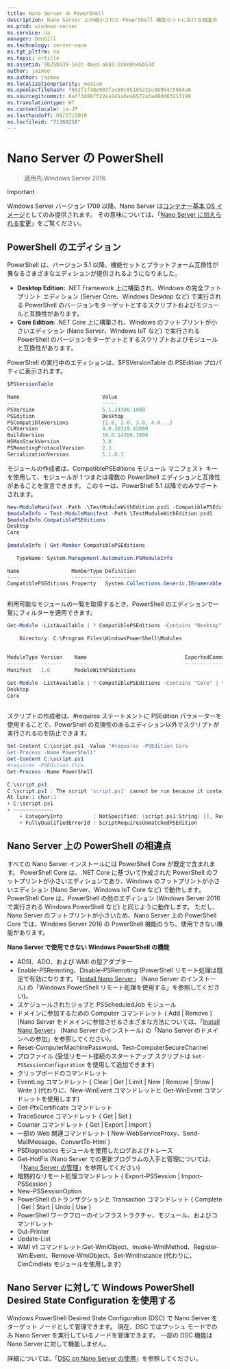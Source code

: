 ```yaml
---
title: Nano Server の PowerShell
description: Nano Server 上の縮小された PowerShell 機能セットにおける相違点
ms.prod: windows-server
ms.service: na
manager: DonGill
ms.technology: server-nano
ms.tgt_pltfrm: na
ms.topic: article
ms.assetid: 9b25b939-1e2c-4bed-a8d3-2a8e8e46b53d
author: jaimeo
ms.author: jaimeo
ms.localizationpriority: medium
ms.openlocfilehash: f662f1f48e903fac69c85185222c08954c5994a0
ms.sourcegitcommit: 6aff3d88ff22ea141a6ea6572a5ad8dd6321f199
ms.translationtype: HT
ms.contentlocale: ja-JP
ms.lasthandoff: 09/27/2019
ms.locfileid: "71360258"
---
```

# <a name="powershell-on-nano-server"></a>Nano Server の PowerShell

>適用先:Windows Server 2016
  
> [!IMPORTANT]
> Windows Server バージョン 1709 以降、Nano Server は[コンテナー基本 OS イメージ](/virtualization/windowscontainers/quick-start/using-insider-container-images#install-base-container-image)としてのみ提供されます。 その意味については、「[Nano Server に加えられる変更](nano-in-semi-annual-channel.md)」をご覧ください。 
  
## <a name="powershell-editions"></a>PowerShell のエディション   
  
PowerShell は、バージョン 5.1 以降、機能セットとプラットフォーム互換性が異なるさまざまなエディションが提供されるようになりました。  
  
- **Desktop Edition:** .NET Framework 上に構築され、Windows の完全フットプリント エディション (Server Core、Windows Desktop など) で実行される PowerShell のバージョンをターゲットとするスクリプトおよびモジュールと互換性があります。  
- **Core Edition:** .NET Core 上に構築され、Windows のフットプリントが小さいエディション (Nano Server、Windows IoT など) で実行される PowerShell のバージョンをターゲットとするスクリプトおよびモジュールと互換性があります。  
  
PowerShell の実行中のエディションは、$PSVersionTable の PSEdition プロパティに表示されます。  
```powershell  
$PSVersionTable  
  
Name                           Value  
----                           -----  
PSVersion                      5.1.14300.1000  
PSEdition                      Desktop  
PSCompatibleVersions           {1.0, 2.0, 3.0, 4.0...}  
CLRVersion                     4.0.30319.42000  
BuildVersion                   10.0.14300.1000  
WSManStackVersion              3.0  
PSRemotingProtocolVersion      2.3  
SerializationVersion           1.1.0.1  
```  
  
モジュールの作成者は、CompatiblePSEditions モジュール マニフェスト キーを使用して、モジュールが 1 つまたは複数の PowerShell エディションと互換性があることを宣言できます。 このキーは、PowerShell 5.1 以降でのみサポートされます。  
```powershell  
New-ModuleManifest -Path .\TestModuleWithEdition.psd1 -CompatiblePSEditions Desktop,Core -PowerShellVersion 5.1  
$moduleInfo = Test-ModuleManifest -Path \TestModuleWithEdition.psd1  
$moduleInfo.CompatiblePSEditions  
Desktop  
Core  
  
$moduleInfo | Get-Member CompatiblePSEditions  
  
   TypeName: System.Management.Automation.PSModuleInfo  
  
Name                 MemberType Definition  
----                 ---------- ----------  
CompatiblePSEditions Property   System.Collections.Generic.IEnumerable[string] CompatiblePSEditions {get;}  
  
```  
利用可能なモジュールの一覧を取得するとき、PowerShell のエディションで一覧にフィルターを適用できます。  
```powershell  
Get-Module -ListAvailable | ? CompatiblePSEditions -Contains "Desktop"  
  
    Directory: C:\Program Files\WindowsPowerShell\Modules  
  
  
ModuleType Version    Name                                ExportedCommands  
---------- -------    ----                                ----------------  
Manifest   1.0        ModuleWithPSEditions  
  
Get-Module -ListAvailable | ? CompatiblePSEditions -Contains "Core" | % CompatiblePSEditions  
Desktop  
Core  
  
```  
スクリプトの作成者は、#requires ステートメントに PSEdition パラメーターを使用することで、PowerShell の互換性のあるエディション以外でスクリプトが実行されるのを防止できます。  
```powershell  
Set-Content C:\script.ps1 -Value "#requires -PSEdition Core  
Get-Process -Name PowerShell"  
Get-Content C:\script.ps1  
#requires -PSEdition Core  
Get-Process -Name PowerShell  
  
C:\script.ps1  
C:\script.ps1 : The script 'script.ps1' cannot be run because it contained a "#requires" statement for PowerShell editions 'Core'. The edition of PowerShell that is required by the script does not match the currently running PowerShell Desktop edition.  
At line:1 char:1  
+ C:\script.ps1  
+ ~~~~~~~~~~~~~  
    + CategoryInfo          : NotSpecified: (script.ps1:String) [], RuntimeException  
    + FullyQualifiedErrorId : ScriptRequiresUnmatchedPSEdition  
```  
  
## <a name="differences-in-powershell-on-nano-server"></a>Nano Server 上の PowerShell の相違点  
すべての Nano Server インストールには PowerShell Core が既定で含まれます。 PowerShell Core は、.NET Core に基づいて作成された PowerShell のフットプリントが小さいエディションであり、Windows のフットプリントが小さいエディション (Nano Server、Windows IoT Core など) で動作します。 PowerShell Core は、PowerShell の他のエディション (Windows Server 2016 で実行される Windows PowerShell など) と同じように動作します。 ただし、Nano Server のフットプリントが小さいため、Nano Server 上の PowerShell Core では、Windows Server 2016 の PowerShell 機能のうち、使用できない機能があります。  
  
  
**Nano Server で使用できない Windows PowerShell の機能**  
* ADSI、ADO、および WMI の型アダプター   
* Enable-PSRemoting、Disable-PSRemoting (PowerShell リモート処理は既定で有効になります。「[Install Nano Server](Getting-Started-with-Nano-Server.md)」 (Nano Server のインストール) の「Windows PowerShell リモート処理を使用する」を参照してください)。  
* スケジュールされたジョブと PSScheduledJob モジュール   
* ドメインに参加するための Computer コマンドレット { Add | Remove } (Nano Server をドメインに参加させるさまざまな方法については、「[Install Nano Server](Getting-Started-with-Nano-Server.md)」 (Nano Server のインストール) の「Nano Server のドメインへの参加」を参照してください)。  
* Reset-ComputerMachinePassword、Test-ComputerSecureChannel   
* プロファイル (受信リモート接続のスタートアップ スクリプトは `Set-PSSessionConfiguration` を使用して追加できます)  
* クリップボードのコマンドレット   
* EventLog コマンドレット { Clear | Get | Limit | New | Remove | Show | Write } (代わりに、New-WinEvent コマンドレットと Get-WinEvent コマンドレットを使用します)   
* Get-PfxCertificate コマンドレット   
* TraceSource コマンドレット { Get | Set }   
* Counter コマンドレット { Get | Export | Import }   
* 一部の Web 関連コマンドレット { New-WebServiceProxy、Send-MailMessage、ConvertTo-Html }  
* PSDiagnostics モジュールを使用したログおよびトレース    
* Get-HotFix (Nano Server での更新プログラムの入手と管理については、「[Nano Server の管理](Manage-Nano-Server.md)」を参照してください)  
* 暗黙的なリモート処理コマンドレット { Export-PSSession | Import-PSSession }   
* New-PSSessionOption   
* PowerShell のトランザクションと Transaction コマンドレット { Complete | Get | Start | Undo | Use }   
* PowerShell ワークフローのインフラストラクチャ、モジュール、およびコマンドレット   
* Out-Printer   
* Update-List   
* WMI v1 コマンドレット:Get-WmiObject、Invoke-WmiMethod、Register-WmiEvent、Remove-WmiObject、Set-WmiInstance (代わりに、CimCmdlets モジュールを使用します)   
  
## <a name="using-windows-powershell-desired-state-configuration-with-nano-server"></a>Nano Server に対して Windows PowerShell Desired State Configuration を使用する  
  
Windows PowerShell Desired State Configuration (DSC) で Nano Server をターゲット ノードとして管理できます。 現在、DSC ではプッシュ モードでのみ Nano Server を実行しているノードを管理できます。 一部の DSC 機能は Nano Server に対して機能しません。  
  
詳細については、「[DSC on Nano Server の使用](https://msdn.microsoft.com/powershell/dsc/nanoDsc)」を参照してください。  
  
  


